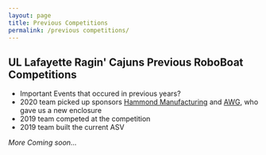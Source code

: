 ```yaml
---
layout: page
title: Previous Competitions
permalink: /previous competitions/
---
```



## UL Lafayette Ragin' Cajuns Previous RoboBoat Competitions

- Important Events that occured in previous years?
- 2020 team picked up sponsors [Hammond Manufacturing](http://hammondmfg.com/) and [AWG](https://www.awc-inc.com/), who gave us a new enclosure
- 2019 team competed at the competition
- 2019 team built the current ASV




*More Coming soon...*